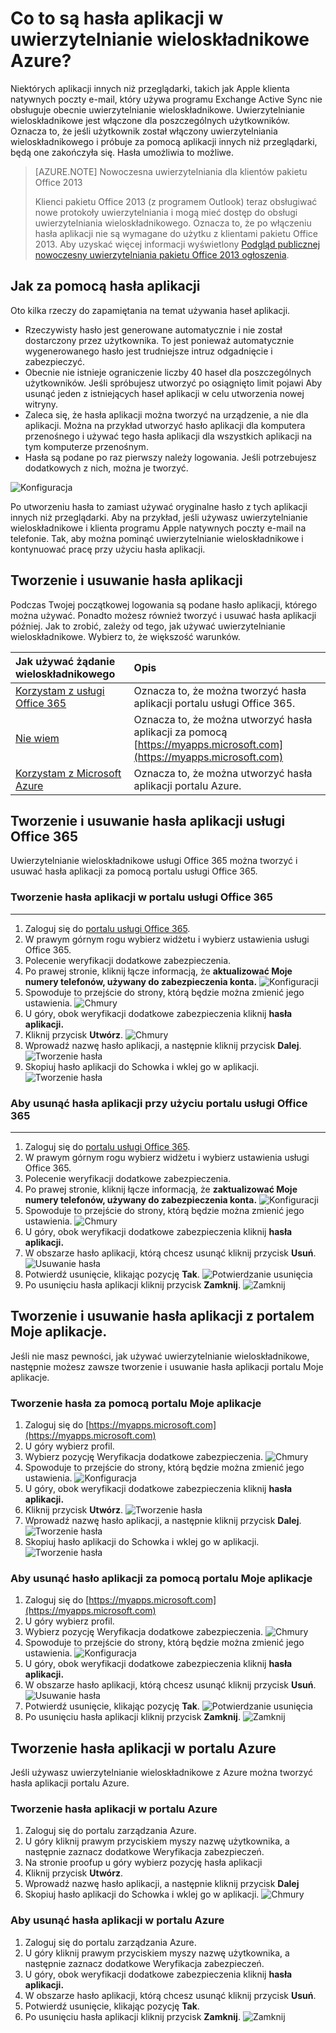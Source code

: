<properties
    pageTitle="Co to są hasła aplikacji w Azure MFA?"
    description="Ta strona pomoże użytkownikom zrozumieć, co to są hasła aplikacji i co to są używane dla z uwzględnieniem Azure MFA."
    services="multi-factor-authentication"
    documentationCenter=""
    authors="kgremban"
    manager="femila"
    editor="curtland"/>

<tags
    ms.service="multi-factor-authentication"
    ms.workload="identity"
    ms.tgt_pltfrm="na"
    ms.devlang="na"
    ms.topic="article"
    ms.date="08/04/2016"
    ms.author="kgremban"/>



# <a name="what-are-app-passwords-in-azure-multi-factor-authentication"></a>Co to są hasła aplikacji w uwierzytelnianie wieloskładnikowe Azure?

Niektórych aplikacji innych niż przeglądarki, takich jak Apple klienta natywnych poczty e-mail, który używa programu Exchange Active Sync nie obsługuje obecnie uwierzytelnianie wieloskładnikowe. Uwierzytelnianie wieloskładnikowe jest włączone dla poszczególnych użytkowników. Oznacza to, że jeśli użytkownik został włączony uwierzytelniania wieloskładnikowego i próbuje za pomocą aplikacji innych niż przeglądarki, będą one zakończyła się. Hasła umożliwia to możliwe.

>[AZURE.NOTE] Nowoczesna uwierzytelniania dla klientów pakietu Office 2013
>
> Klienci pakietu Office 2013 (z programem Outlook) teraz obsługiwać nowe protokoły uwierzytelniania i mogą mieć dostęp do obsługi uwierzytelniania wieloskładnikowego.  Oznacza to, że po włączeniu hasła aplikacji nie są wymagane do użytku z klientami pakietu Office 2013.  Aby uzyskać więcej informacji wyświetlony [Podgląd publicznej nowoczesny uwierzytelniania pakietu Office 2013 ogłoszenia](https://blogs.office.com/2015/03/23/office-2013-modern-authentication-public-preview-announced/).

## <a name="how-to-use-app-passwords"></a>Jak za pomocą hasła aplikacji

Oto kilka rzeczy do zapamiętania na temat używania haseł aplikacji.

- Rzeczywisty hasło jest generowane automatycznie i nie został dostarczony przez użytkownika. To jest ponieważ automatycznie wygenerowanego hasło jest trudniejsze intruz odgadnięcie i zabezpieczyć.
- Obecnie nie istnieje ograniczenie liczby 40 haseł dla poszczególnych użytkowników. Jeśli spróbujesz utworzyć po osiągnięto limit pojawi Aby usunąć jeden z istniejących haseł aplikacji w celu utworzenia nowej witryny.
- Zaleca się, że hasła aplikacji można tworzyć na urządzenie, a nie dla aplikacji. Można na przykład utworzyć hasło aplikacji dla komputera przenośnego i używać tego hasła aplikacji dla wszystkich aplikacji na tym komputerze przenośnym.
- Hasła są podane po raz pierwszy należy logowania.  Jeśli potrzebujesz dodatkowych z nich, można je tworzyć.

![Konfiguracja](./media/multi-factor-authentication-end-user-app-passwords/app.png)

Po utworzeniu hasła to zamiast używać oryginalne hasło z tych aplikacji innych niż przeglądarki.  Aby na przykład, jeśli używasz uwierzytelnianie wieloskładnikowe i klienta programu Apple natywnych poczty e-mail na telefonie.  Tak, aby można pominąć uwierzytelnianie wieloskładnikowe i kontynuować pracę przy użyciu hasła aplikacji.

## <a name="creating-and-deleting-app-passwords"></a>Tworzenie i usuwanie hasła aplikacji
Podczas Twojej początkowej logowania są podane hasło aplikacji, którego można używać.  Ponadto możesz również tworzyć i usuwać hasła aplikacji później.  Jak to zrobić, zależy od tego, jak używać uwierzytelnianie wieloskładnikowe.  Wybierz to, że większość warunków.

Jak używać żądanie wieloskładnikowego|Opis
:------------- | :------------- |
[Korzystam z usługi Office 365](#creating-and-deleting-app-passwords-with-office-365)|  Oznacza to, że można tworzyć hasła aplikacji portalu usługi Office 365.
[Nie wiem](#creating-and-deleting-app-passwords-with-myapps-portal)|Oznacza to, że można utworzyć hasła aplikacji za pomocą [https://myapps.microsoft.com](https://myapps.microsoft.com)
[Korzystam z Microsoft Azure](#create-app-passwords-in-the-azure-portal)| Oznacza to, że można utworzyć hasła aplikacji portalu Azure.

## <a name="creating-and-deleting-app-passwords-with-office-365"></a>Tworzenie i usuwanie hasła aplikacji usługi Office 365

Uwierzytelnianie wieloskładnikowe usługi Office 365 można tworzyć i usuwać hasła aplikacji za pomocą portalu usługi Office 365.

### <a name="to-create-app-passwords-in-the-office-365-portal"></a>Tworzenie hasła aplikacji w portalu usługi Office 365
--------------------------------------------------------------------------------

1. Zaloguj się do [portalu usługi Office 365](https://login.microsoftonline.com/).
2. W prawym górnym rogu wybierz widżetu i wybierz ustawienia usługi Office 365.
3. Polecenie weryfikacji dodatkowe zabezpieczenia.
4. Po prawej stronie, kliknij łącze informacją, że **aktualizować Moje numery telefonów, używany do zabezpieczenia konta.** 
 ![Konfiguracji](./media/multi-factor-authentication-end-user-manage/o365a.png)
5. Spowoduje to przejście do strony, którą będzie można zmienić jego ustawienia.
![Chmury](./media/multi-factor-authentication-end-user-manage/o365b.png)
6. U góry, obok weryfikacji dodatkowe zabezpieczenia kliknij **hasła aplikacji.**
7. Kliknij przycisk **Utwórz**.
![Chmury](./media/multi-factor-authentication-end-user-app-passwords-create-o365/apppass.png)
8. Wprowadź nazwę hasło aplikacji, a następnie kliknij przycisk **Dalej**.
![Tworzenie hasła](./media/multi-factor-authentication-end-user-app-passwords/create1.png)
9. Skopiuj hasło aplikacji do Schowka i wklej go w aplikacji.
![Tworzenie hasła](./media/multi-factor-authentication-end-user-app-passwords/create2.png)


### <a name="to-delete-app-passwords-using-the-office-365-portal"></a>Aby usunąć hasła aplikacji przy użyciu portalu usługi Office 365
--------------------------------------------------------------------------------


1. Zaloguj się do [portalu usługi Office 365](https://login.microsoftonline.com/).
2. W prawym górnym rogu wybierz widżetu i wybierz ustawienia usługi Office 365.
3. Polecenie weryfikacji dodatkowe zabezpieczenia.
4. Po prawej stronie, kliknij łącze informacją, że **zaktualizować Moje numery telefonów, używany do zabezpieczenia konta.** 
 ![Konfiguracji](./media/multi-factor-authentication-end-user-manage/o365a.png)
5. Spowoduje to przejście do strony, którą będzie można zmienić jego ustawienia.
![Chmury](./media/multi-factor-authentication-end-user-manage/o365b.png)
6. U góry, obok weryfikacji dodatkowe zabezpieczenia kliknij **hasła aplikacji.**
7. W obszarze hasło aplikacji, którą chcesz usunąć kliknij przycisk **Usuń**.
![Usuwanie hasła](./media/multi-factor-authentication-end-user-app-passwords/delete1.png)
8. Potwierdź usunięcie, klikając pozycję **Tak**.
![Potwierdzanie usunięcia](./media/multi-factor-authentication-end-user-app-passwords/delete2.png)
9. Po usunięciu hasła aplikacji kliknij przycisk **Zamknij**.
![Zamknij](./media/multi-factor-authentication-end-user-app-passwords/delete3.png)


## <a name="creating-and-deleting-app-passwords-with-myapps-portal"></a>Tworzenie i usuwanie hasła aplikacji z portalem Moje aplikacje.
Jeśli nie masz pewności, jak używać uwierzytelnianie wieloskładnikowe, następnie możesz zawsze tworzenie i usuwanie hasła aplikacji portalu Moje aplikacje.

### <a name="to-create-an-app-password-using-the-myapps-portal"></a>Tworzenie hasła za pomocą portalu Moje aplikacje

1. Zaloguj się do [https://myapps.microsoft.com](https://myapps.microsoft.com)
2. U góry wybierz profil.
3. Wybierz pozycję Weryfikacja dodatkowe zabezpieczenia.
![Chmury](./media/multi-factor-authentication-end-user-manage/myapps1.png)
4. Spowoduje to przejście do strony, którą będzie można zmienić jego ustawienia.
![Konfiguracja](./media/multi-factor-authentication-end-user-manage-myapps/proofup.png)
5. U góry, obok weryfikacji dodatkowe zabezpieczenia kliknij **hasła aplikacji.**
6. Kliknij przycisk **Utwórz**.
![Tworzenie hasła](./media/multi-factor-authentication-end-user-app-passwords/create3.png)
7. Wprowadź nazwę hasło aplikacji, a następnie kliknij przycisk **Dalej**.
![Tworzenie hasła](./media/multi-factor-authentication-end-user-app-passwords/create1.png)
8. Skopiuj hasło aplikacji do Schowka i wklej go w aplikacji.
![Tworzenie hasła](./media/multi-factor-authentication-end-user-app-passwords/create2.png)

### <a name="to-delete-an-app-password-using-the-myapps-portal"></a>Aby usunąć hasło aplikacji za pomocą portalu Moje aplikacje

1. Zaloguj się do [https://myapps.microsoft.com](https://myapps.microsoft.com)
2. U góry wybierz profil.
3. Wybierz pozycję Weryfikacja dodatkowe zabezpieczenia.
![Chmury](./media/multi-factor-authentication-end-user-manage/myapps1.png)
4. Spowoduje to przejście do strony, którą będzie można zmienić jego ustawienia.
![Konfiguracja](./media/multi-factor-authentication-end-user-manage-myapps/proofup.png)
5. U góry, obok weryfikacji dodatkowe zabezpieczenia kliknij **hasła aplikacji.**
6. W obszarze hasło aplikacji, którą chcesz usunąć kliknij przycisk **Usuń**.
![Usuwanie hasła](./media/multi-factor-authentication-end-user-app-passwords/delete1.png)
7. Potwierdź usunięcie, klikając pozycję **Tak**.
![Potwierdzanie usunięcia](./media/multi-factor-authentication-end-user-app-passwords/delete2.png)
8. Po usunięciu hasła aplikacji kliknij przycisk **Zamknij**.
![Zamknij](./media/multi-factor-authentication-end-user-app-passwords/delete3.png)


## <a name="create-app-passwords-in-the-azure-portal"></a>Tworzenie hasła aplikacji w portalu Azure

Jeśli używasz uwierzytelnianie wieloskładnikowe z Azure można tworzyć hasła aplikacji portalu Azure.

### <a name="to-create-app-passwords-in-the-azure-portal"></a>Tworzenie hasła aplikacji w portalu Azure

1. Zaloguj się do portalu zarządzania Azure.
2. U góry kliknij prawym przyciskiem myszy nazwę użytkownika, a następnie zaznacz dodatkowe Weryfikacja zabezpieczeń.
3. Na stronie proofup u góry wybierz pozycję hasła aplikacji
4. Kliknij przycisk **Utwórz**.
5. Wprowadź nazwę hasło aplikacji, a następnie kliknij przycisk **Dalej**
6. Skopiuj hasło aplikacji do Schowka i wklej go w aplikacji.
![Chmury](./media/multi-factor-authentication-end-user-app-passwords-create-azure/app2.png)

### <a name="to-delete-app-passwords-in-the-azure-portal"></a>Aby usunąć hasła aplikacji w portalu Azure

1. Zaloguj się do portalu zarządzania Azure.
2. U góry kliknij prawym przyciskiem myszy nazwę użytkownika, a następnie zaznacz dodatkowe Weryfikacja zabezpieczeń.
3. U góry, obok weryfikacji dodatkowe zabezpieczenia kliknij **hasła aplikacji.**
4. W obszarze hasło aplikacji, którą chcesz usunąć kliknij przycisk **Usuń**.
5. Potwierdź usunięcie, klikając pozycję **Tak**.
6. Po usunięciu hasła aplikacji kliknij przycisk **Zamknij**.
![Zamknij](./media/multi-factor-authentication-end-user-app-passwords/delete3.png)
